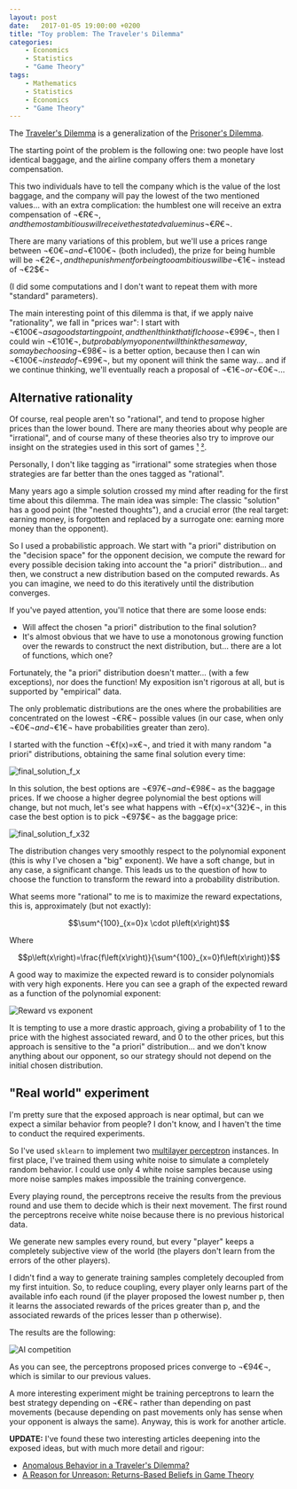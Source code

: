 ```yaml
---
layout: post
date:   2017-01-05 19:00:00 +0200
title: "Toy problem: The Traveler's Dilemma"
categories:
    - Economics
    - Statistics
    - "Game Theory"
tags:
    - Mathematics
    - Statistics
    - Economics
    - "Game Theory"
---
```


The [Traveler's Dilemma](https://en.wikipedia.org/wiki/Traveler's_dilemma) is a generalization of the
[Prisoner's Dilemma](https://en.wikipedia.org/wiki/Prisoner's_dilemma).

The starting point of the problem is the following one: two people have lost identical baggage, and the airline company
offers them a monetary compensation.

This two individuals have to tell the company which is the value of the lost baggage, and the company will pay the
lowest of the two mentioned values... with an extra complication: the humblest one will receive an extra compensation
of ¬€R$€¬, and the most ambitious will receive the stated value minus ¬€R$€¬.

There are many variations of this problem, but we'll use a prices range between ¬€0$€¬ and ¬€100$€¬ (both included), the
prize for being humble will be ¬€2$€¬, and the punishment for being too ambitious will be ¬€1$€¬ instead of ¬€2$€¬

(I did some computations and I don't want to repeat them with more "standard" parameters).

The main interesting point of this dilemma is that, if we apply naive "rationality", we fall in "prices war": I start
with ¬€100$€¬ as a good starting point, and then I think that if I choose ¬€99$€¬, then I could win ¬€101$€¬, but
probably my oponent will think the same way, so maybe choosing ¬€98$€¬ is a better option, because then I can win
¬€100$€¬ instead of ¬€99$€¬, but my oponent will think the same way... and if we continue thinking, we'll eventually
reach a proposal of ¬€1$€¬ or ¬€0$€¬...

## Alternative rationality

Of course, real people aren't so "rational", and tend to propose higher prices than the lower bound. There are many
theories about why people are "irrational", and of course many of these theories also try to improve our insight on the
strategies used in this sort of games
[¹](http://journals.plos.org/plosone/article/file?id=10.1371/journal.pone.0072427&type=printable)
[²](https://sci-hub.ac/10.1257/0002828054201431).

Personally, I don't like tagging as "irrational" some strategies when those strategies are far better than the ones
tagged as "rational".

Many years ago a simple solution crossed my mind after reading for the first time about this dilemma. The main idea was
simple: The classic "solution" has a good point (the "nested thoughts"), and a crucial error (the real target: earning
money, is forgotten and replaced by a surrogate one: earning more money than the opponent).

So I used a probabilistic approach. We start with "a priori" distribution on the "decision space" for the opponent
decision, we compute the reward for every possible decision taking into account the "a priori" distribution... and then,
we construct a new distribution based on the computed rewards. As you can imagine, we need to do this iteratively until
the distribution converges.

If you've payed attention, you'll notice that there are some loose ends:

  * Will affect the chosen "a priori" distribution to the final solution?
  * It's almost obvious that we have to use a monotonous growing function over the rewards to construct the next
    distribution, but... there are a lot of functions, which one?

Fortunately, the "a priori" distribution doesn't matter... (with a few exceptions), nor does the function! My exposition
isn't rigorous at all, but is supported by "empirical" data.

The only problematic distributions are the ones where the probabilities are concentrated on the lowest ¬€R€¬ possible
values (in our case, when only ¬€0$€¬ and ¬€1$€¬ have probabilities greater than zero).

I started with the function ¬€f(x)=x€¬, and tried it with many random "a priori" distributions, obtaining the same final
solution every time:

![final_solution_f_x](/images/2017/20170105_x_dist.png)

In this solution, the best options are ¬€97$€¬ and ¬€98$€¬ as the baggage prices. If we choose a higher degree
polynomial the best options will change, but not much, let's see what happens with ¬€f(x)=x^{32}€¬, in this case the
best option is to pick ¬€97$€¬ as the baggage price:

![final_solution_f_x32](/images/2017/20170105_x32_dist.png)

The distribution changes very smoothly respect to the polynomial exponent (this is why I've chosen a "big" exponent). We
have a soft change, but in any case, a significant change. This leads us to the question of how to choose the function
to transform the reward into a probability distribution.

What seems more "rational" to me is to maximize the reward expectations, this is, approximately (but not exactly):

$$\sum^{100}_{x=0}x \cdot p\left(x\right)$$

Where

$$p\left(x\right)=\frac{f\left(x\right)}{\sum^{100}_{x=0}f\left(x\right)}$$


A good way to maximize the expected reward is to consider polynomials with very high exponents. Here you can see a graph
of the expected reward as a function of the polynomial exponent:

![Reward vs exponent](/images/2017/20170105_reward_vs_exp.png)

It is tempting to use a more drastic approach, giving a probability of 1 to the price with the highest associated
reward, and 0 to the other prices, but this approach is sensitive to the "a priori" distribution... and we don't know
anything about our opponent, so our strategy should not depend on the initial chosen distribution.

## "Real world" experiment

I'm pretty sure that the exposed approach is near optimal, but can we expect a similar behavior from people? I don't
know, and I haven't the time to conduct the required experiments.

So I've used `sklearn` to implement two [multilayer perceptron](https://en.wikipedia.org/wiki/Multilayer_perceptron)
instances. In first place, I've trained them using white noise to simulate a completely random behavior. I could use
only 4 white noise samples because using more noise samples makes impossible the training convergence.

Every playing round, the perceptrons receive the results from the previous round and use them to decide which is their
next movement. The first round the perceptrons receive white noise because there is no previous historical data.

We generate new samples every round, but every "player" keeps a completely subjective view of the world (the players
don't learn from the errors of the other players).

I didn't find a way to generate training samples completely decoupled from my first intuition. So, to reduce coupling,
every player only learns part of the available info each round (if the player proposed the lowest number p, then it
learns the associated rewards of the prices greater than p, and the associated rewards of the prices lesser than p
otherwise).

The results are the following:

![AI competition](/images/2017/20170105_ai_competition.png)

As you can see, the perceptrons proposed prices converge to ¬€94€¬, which is similar to our previous values.

A more interesting experiment might be training perceptrons to learn the best strategy depending on ¬€R€¬ rather than
depending on past movements (because depending on past movements only has sense when your opponent is always the same).
Anyway, this is work for another article.

**UPDATE:** I've found these two interesting articles deepening into the exposed ideas, but with much more detail and
rigour:

  * [Anomalous Behavior in a Traveler's Dilemma?](http://www.people.virginia.edu/~cah2k/tdweb.pdf)
  * [A Reason for Unreason: Returns-Based Beliefs in Game Theory](http://www.econ.cam.ac.uk/dae/repec/cam/pdf/cwpe1058.pdf)
